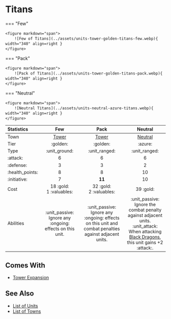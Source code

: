 # Titans

=== "Few"

    <figure markdown="span">
        ![Few of Titans](../assets/units-tower-golden-titans-few.webp){ width="340" align=right }
    </figure>

=== "Pack"

    <figure markdown="span">
        ![Pack of Titans](../assets/units-tower-golden-titans-pack.webp){ width="340" align=right }
    </figure>

=== "Neutral"

    <figure markdown="span">
        ![Neutral Titans](../assets/units-neutral-azure-titans.webp){ width="340" align=right }
    </figure>


| Statistics | Few | Pack | Neutral |
| :--- | :---: | :---: | :---: |
| Town | [Tower](../towns/tower.md) | [Tower](../towns/tower.md) | [Neutral](../towns/neutral.md) |
| Tier | :golden: | :golden: | :azure: |
| Type | :unit_ground: | :unit_ranged: | :unit_ranged: |
| :attack: | 6 | 6 | 6 |
| :defense: | 3 | 3 | 2 |
| :health_points: | 8 | 8 | 10 |
| :initiative: | 7 | **11** | 10 |
| Cost | 18 :gold:<br>1 :valuables: | 32 :gold:<br>2 :valuables: | 39 :gold: |
| Abilities | :unit_passive: Ignore any :ongoing: effects on this unit. | :unit_passive: Ignore any :ongoing: effects on this unit and combat penalties against adjacent units. | :unit_passive: Ignore the combat penalty against adjacent units.<br>:unit_attack: When attacking [Black Dragons](black_dragons.md), this unit gains +2 :attack:. |


## Comes With

- [Tower Expansion](../content/tower_expansion.md)


## See Also

- [List of Units](index.md)
- [List of Towns](../towns/index.md)